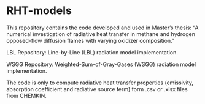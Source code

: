 # RHT-models

This repository contains the code developed and used in Master’s thesis:
“A numerical investigation of radiative heat transfer in methane and hydrogen opposed-flow diffusion flames with varying oxidizer composition.”

LBL Repository: Line-by-Line (LBL) radiation model implementation.

WSGG Repository: Weighted-Sum-of-Gray-Gases (WSGG) radiation model implementation.

The code is only to compute radiative heat transfer properties (emissivity, absorption coefficient and radiative source term) form .csv or .xlsx files from CHEMKIN.
